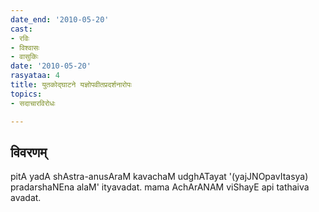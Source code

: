 ```yaml
---
date_end: '2010-05-20'
cast:
- रविः
- विश्वासः
- वासुकिः
date: '2010-05-20'
rasyataa: 4
title: युतकोद्घाटने यज्ञोपवीतप्रदर्शनारोपः
topics:
- सदाचारविरोधः

---
```


## विवरणम्
pitA yadA shAstra-anusAraM kavachaM udghATayat '(yajJNOpavItasya) pradarshaNEna alaM' ityavadat. mama AchArANAM viShayE api tathaiva avadat.

